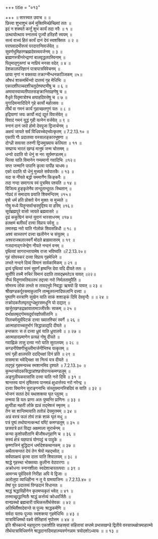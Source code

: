 +++
title = "०१३"

+++
॥ सारस्वत उवाच ॥ ॥  
छित्त्वा शुभाशुभं कर्म मुक्तिमिच्छेच्छिवां ततः ॥  
इदं न शक्यते कर्त्तुं शुभं कार्यं तदा नरैः ॥ १ ॥  
उत्थायोत्थाय स्नातव्यं पूज्यौ हरिहरौ स्वयम् ॥  
सत्यं वाच्यं हितं कार्यं दानं देयं स्वशक्तितः ॥ २ ॥  
परापवादभीरुत्वं परदारान्विवर्जयेत् ॥  
सुवर्णभूमिहरणब्रह्मदेवस्ववर्जनम् ॥ ३ ॥  
ब्राह्मणस्त्रीनरेन्द्राणां बालवृद्धतपस्विनाम् ॥  
पितृमातृगुरूणां च नाप्रियं मनसा वदेत् ॥ ४ ॥  
देशकालपरिज्ञानं पात्रापात्रविवेचनम् ॥  
छाया नृणां न वक्तव्या तक्राग्नीन्धनकाञ्जिकम् ॥५॥  
औषधं शाकमर्थिभ्यो दातव्यं गृह मेधिभिः ॥  
एकादशीपञ्चदशीचतुर्दश्यष्टमीषु च ॥ ६ ॥  
अमावास्याव्यतीपातसङ्क्रान्तिग्रहणेषु च ॥  
वैधृते पितृमात्रोश्च क्षयाहदिवसेषु च ॥ ७ ॥  
युगादिमन्वादिदिने गृहे कार्यो महोत्सवः ॥  
तीर्थे वा गमनं कार्यं गृहाच्छतगुणं यतः ॥ ८ ॥  
इद्रियाणां जयः कार्यो मद्यं द्यूतं विवर्जयेत् ॥  
विवादं गमनं युद्धं गृही यत्नेन वर्जयेत् ॥ ९ ॥  
स्नानं दानं जपो होमो देवपूजा द्विजार्चनम् ॥  
अक्षयं जायते सर्वं विधिवच्चेद्भवेत्कृतम् ॥ 7.2.13.१० ॥  
एकापि गौः प्रदातव्या वस्त्रालङ्कारभूषणा ॥  
दोग्ध्री सवत्सा तरुणी द्विजमुख्याय कल्पिता ॥ ११ ॥  
सम्प्राप्य भारतं खण्डं मानुषं जन्म चोत्तमम् ॥  
धन्यो ददाति यो धेनुं स नरः सूर्यमण्डलम्॥  
भित्त्वा याति विमानेन गम्यमानो गवादिभिः ॥१२॥  
सप्त जन्मानि पापानि कृत्वा पापीह चाधमः॥  
एको ददाति यो धेनुं मुच्यते सर्वपातकैः ॥ १३ ॥  
यदा स नीयते बद्धो यममार्गेण किङ्करैः ॥  
तदा नन्दा समागत्य स्वं पुत्रमिव पश्यति ॥ १४ ॥  
विजित्य हुङ्कृतेनैव तान्दूतान्दूरतः स्थितान् ॥  
गोप्रदं तं समादाय प्रयाति शिवमन्दिरम् ॥१५॥  
वृषो धर्म हति प्रोक्तो येन मुक्तः स मुच्यते ॥  
गोषु मध्ये पितॄन्सर्वान्हरमुद्दिश्य वा हरिम् ॥१६॥  
सूर्यब्रह्मपुरे वासो जायते ब्रह्मवासरे ॥  
दृढं ककुद्मिनं सन्तं युवानं भारसाधनम् ॥१७॥  
हलक्षमं बलीवर्दं दत्त्वा विप्राय पर्वसु ॥  
तमारुह्य नरो याति गोलोकं शिवसन्निधौ ॥ १८ ॥  
अश्वं सास्तरणं दत्त्वा खलीनेन च संयुतम् ॥  
अश्वराजबलात्स्वर्गे मोदते ब्राह्मवासरम् ॥ १९ ॥  
गजदानाद्गजेन्द्रेण नीयते नन्दनं वनम् ॥  
पृथिव्यां सागरान्तायामेष राजा भविष्यति ॥7.2.13.२०॥  
गृहं सोपस्करं दत्त्वा विप्राय गृहमेधिने ॥  
लभते नन्दने दिव्यं विमानं सार्वकामिकम् ॥ २१ ॥  
द्रव्यं पृथिव्यां परमं सुवर्णं हृष्यन्ति देवा यदि दीयते ततः ॥  
सूर्योपि तस्मै रुचिरं विमानं ददाति तावद्भ्रमतेऽत्र यावत् ॥२२॥  
रौप्यं पितॄणामतिवल्लभं तद्दत्त्वा नरो निर्मलतामुपैति ॥  
सोमस्य लोकं लभते स तावद्भुवे निवद्धा ऋषयो हि यावत् ॥ २३ ॥  
श्रीखण्डकर्पूरसमाकुलानि ताम्बूलरत्नादिफलानि दत्त्वा ॥  
पुष्पाणि वस्त्राणि सुखेन याति साकं शशाङ्कं दिवि देववृन्दैः ॥ ॥ २४ ॥  
तक्रोदकतैलघृतदुग्धेक्षुरसमधूनि यो दद्यात् ॥  
खर्जूरखण्डद्राक्षावातामाञ्जीरकैः साकम् ॥ २५ ॥  
दर्भाक्षतमृद्गोमयदूर्वायज्ञोपवीतानि ॥  
तिलचर्मसूर्यपिटकं दत्त्वा ख्यातश्चिरं स्वर्गे ॥ २६ ॥  
आत्माहाराच्चतुर्भागं सिद्धान्नाद्यदि दीयते ॥  
हन्तकारः स तं दत्त्वा ध्रुवं याति ध्रुवालये ॥ ॥ २७ ॥  
आत्माहारप्रमाणेन प्रत्यहं गोषु दीयते ॥  
गवाह्निकं तासु दत्त्वा नरो याति सुरालयम् ॥ २८ ॥  
कण्डनीपेषणीचुल्लीमार्जनीभिश्च यत्कृतम् ॥  
पापं गृही क्षालयति ददद्भिक्षां दिनं प्रति ॥ २९ ॥  
ग्रासमात्रा भवेद्भिक्षा सा नित्यं यत्र दीयते ॥  
तद्गृहं गृहमन्यच्च स्मशानमिव दृश्यते ॥ 7.2.13.३० ॥  
कुम्भान्सोदकसिद्धान्नांश्छत्रोपानत्कमण्डलुम् ॥  
अङ्गुलीयकवासांसि दत्त्वा याति नरो दिवि ॥ ३१ ॥  
श्रान्तस्य यानं तृषितस्य पानमन्नं क्षुधार्त्तस्य नरो नरेन्द्र ॥  
दत्त्वा विमानेन सुराङ्गनाभिः संस्तूयमानस्त्रिदिवं स याति ॥ ३२ ॥  
भोजनं सततं देयं यथाशक्त्या घृत प्लुतम् ॥  
तन्मया हि यतः प्राणा अतः पुष्यन्ति प्राणिनः ॥ ३३ ॥  
क्षुत्पीडा महती लोके ह्यन्नं तद्भेषजं स्मृतम् ॥  
तेन सा शान्तिमायाति ततोन्नं देयमुत्तमम् ॥ ३४ ॥  
अन्नं वस्त्रं फलं तोयं तक्रं शाकं घृतं मधु ॥  
पत्रं पुष्पं तथोपानत्कन्थां यष्टिं कमण्डलुम् ॥ ३५ ॥  
छत्रपात्रे व्रतं विद्या अक्षमाला सुरार्चनम् ॥  
कन्या कुशोपवीतानि बीजौषधगृहाणि च ॥ ३६ ॥  
सस्यं क्षेत्रं यज्ञपात्रं योगपट्टं च पादुके ॥  
कृष्णाजिनं बुद्धिदानं धर्मादेशकथानकम् ॥ ३७ ॥  
अथैतत्सन्ततं देयं तेन श्रेयो महद्भवेत् ॥  
सर्वपापक्षयं कृत्वा दाता याति शिवालयम् ॥ ३८ ॥  
श्राद्धे गृहस्था भोक्तव्याः कुलीना वेदपारगाः ॥  
अक्रोधनाः स्नानशीलाः स्वदेशाचारतत्पराः ॥ ३९ ॥  
आमन्त्र्य पूर्वदिवसे निरीहा अपि ये द्विजाः ॥  
अलोलुपा व्याधिहीना न तु ये ग्रामयाजिनः ॥ 7.2.13.४० ॥  
तेषां पुरः प्रदातव्यं पिण्डदानं विधानतः ॥  
श्राद्धं श्रद्धाविहीनेन कृतमप्यकृतं भवेत् ॥ ४१ ॥  
तस्माच्छ्रद्धान्वितैः श्राद्धं कर्त्तव्यं क्रोधवर्जितैः ॥  
वानप्रस्थो ब्रह्मचारी पथिकस्तीर्थसेवकः ॥ ४२ ॥  
अतिथिर्वैश्वदेवान्ते स पूज्यः श्राद्धकर्मणि ॥  
सर्वदा यतयः पूज्याः स्वशक्त्या गृहमेधिभिः ॥ ४३ ॥  
यात्राविधिमथो वक्ष्ये सेतिहासं नृपोत्तम ॥ ४४ ॥  
इति श्रीस्कान्दे महापुराण एकाशीति साहस्र्यां संहितायां सप्तमे प्रभासखण्डे द्वितीये वस्त्रापथक्षेत्रमाहात्म्ये तीर्थयात्राविधिवर्णने श्राद्धदानादिमाहात्म्यवर्णनन्नाम त्रयोदशोऽध्यायः ॥ ॥ १३ ॥